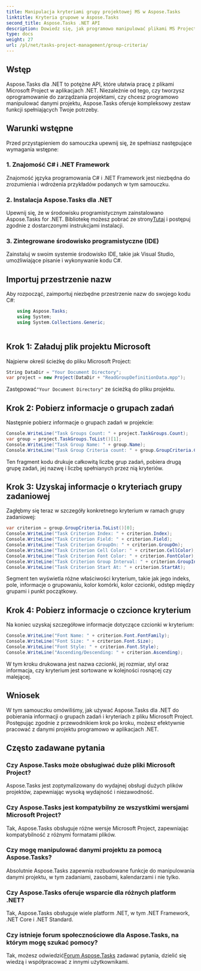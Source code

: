 ```yaml
---
title: Manipulacja kryteriami grupy projektowej MS w Aspose.Tasks
linktitle: Kryteria grupowe w Aspose.Tasks
second_title: Aspose.Tasks .NET API
description: Dowiedz się, jak programowo manipulować plikami MS Project w .NET przy użyciu Aspose.Tasks. Pobierz przykłady krok po kroku informacji o grupach zadań i kryteriach.
type: docs
weight: 27
url: /pl/net/tasks-project-management/group-criteria/
---
```

## Wstęp
Aspose.Tasks dla .NET to potężne API, które ułatwia pracę z plikami Microsoft Project w aplikacjach .NET. Niezależnie od tego, czy tworzysz oprogramowanie do zarządzania projektami, czy chcesz programowo manipulować danymi projektu, Aspose.Tasks oferuje kompleksowy zestaw funkcji spełniających Twoje potrzeby.
## Warunki wstępne
Przed przystąpieniem do samouczka upewnij się, że spełniasz następujące wymagania wstępne:
### 1. Znajomość C# i .NET Framework
Znajomość języka programowania C# i .NET Framework jest niezbędna do zrozumienia i wdrożenia przykładów podanych w tym samouczku.
### 2. Instalacja Aspose.Tasks dla .NET
 Upewnij się, że w środowisku programistycznym zainstalowano Aspose.Tasks for .NET. Bibliotekę możesz pobrać ze strony[Tutaj](https://releases.aspose.com/tasks/net/) i postępuj zgodnie z dostarczonymi instrukcjami instalacji.
### 3. Zintegrowane środowisko programistyczne (IDE)
Zainstaluj w swoim systemie środowisko IDE, takie jak Visual Studio, umożliwiające pisanie i wykonywanie kodu C#.

## Importuj przestrzenie nazw
Aby rozpocząć, zaimportuj niezbędne przestrzenie nazw do swojego kodu C#:
```csharp
    using Aspose.Tasks;
    using System;
    using System.Collections.Generic;
    
```
## Krok 1: Załaduj plik projektu Microsoft
Najpierw określ ścieżkę do pliku Microsoft Project:
```csharp
String DataDir = "Your Document Directory";
var project = new Project(DataDir + "ReadGroupDefinitionData.mpp");
```
 Zastępować`"Your Document Directory"` ze ścieżką do pliku projektu.
## Krok 2: Pobierz informacje o grupach zadań
Następnie pobierz informacje o grupach zadań w projekcie:
```csharp
Console.WriteLine("Task Groups Count: " + project.TaskGroups.Count);
var group = project.TaskGroups.ToList()[1];
Console.WriteLine("Task Group Name: " + group.Name);
Console.WriteLine("Task Group Criteria count: " + group.GroupCriteria.Count);
```
Ten fragment kodu drukuje całkowitą liczbę grup zadań, pobiera drugą grupę zadań, jej nazwę i liczbę spełnianych przez nią kryteriów.
## Krok 3: Uzyskaj informacje o kryteriach grupy zadaniowej
Zagłębmy się teraz w szczegóły konkretnego kryterium w ramach grupy zadaniowej:
```csharp
var criterion = group.GroupCriteria.ToList()[0];
Console.WriteLine("Task Criterion Index: " + criterion.Index);
Console.WriteLine("Task Criterion Field: " + criterion.Field);
Console.WriteLine("Task Criterion GroupOn: " + criterion.GroupOn);
Console.WriteLine("Task Criterion Cell Color: " + criterion.CellColor);
Console.WriteLine("Task Criterion Font Color: " + criterion.FontColor);
Console.WriteLine("Task Criterion Group Interval: " + criterion.GroupInterval);
Console.WriteLine("Task Criterion Start At: " + criterion.StartAt);
```
Segment ten wyświetla różne właściwości kryterium, takie jak jego indeks, pole, informacje o grupowaniu, kolor komórki, kolor czcionki, odstęp między grupami i punkt początkowy.
## Krok 4: Pobierz informacje o czcionce kryterium
Na koniec uzyskaj szczegółowe informacje dotyczące czcionki w kryterium:
```csharp
Console.WriteLine("Font Name: " + criterion.Font.FontFamily);
Console.WriteLine("Font Size: " + criterion.Font.Size);
Console.WriteLine("Font Style: " + criterion.Font.Style);
Console.WriteLine("Ascending/Descending: " + criterion.Ascending);
```
W tym kroku drukowana jest nazwa czcionki, jej rozmiar, styl oraz informacja, czy kryterium jest sortowane w kolejności rosnącej czy malejącej.

## Wniosek
W tym samouczku omówiliśmy, jak używać Aspose.Tasks dla .NET do pobierania informacji o grupach zadań i kryteriach z pliku Microsoft Project. Postępując zgodnie z przewodnikiem krok po kroku, możesz efektywnie pracować z danymi projektu programowo w aplikacjach .NET.
## Często zadawane pytania
### Czy Aspose.Tasks może obsługiwać duże pliki Microsoft Project?
Aspose.Tasks jest zoptymalizowany do wydajnej obsługi dużych plików projektów, zapewniając wysoką wydajność i niezawodność.
### Czy Aspose.Tasks jest kompatybilny ze wszystkimi wersjami Microsoft Project?
Tak, Aspose.Tasks obsługuje różne wersje Microsoft Project, zapewniając kompatybilność z różnymi formatami plików.
### Czy mogę manipulować danymi projektu za pomocą Aspose.Tasks?
Absolutnie Aspose.Tasks zapewnia rozbudowane funkcje do manipulowania danymi projektu, w tym zadaniami, zasobami, kalendarzami i nie tylko.
### Czy Aspose.Tasks oferuje wsparcie dla różnych platform .NET?
Tak, Aspose.Tasks obsługuje wiele platform .NET, w tym .NET Framework, .NET Core i .NET Standard.
### Czy istnieje forum społecznościowe dla Aspose.Tasks, na którym mogę szukać pomocy?
 Tak, możesz odwiedzić[Forum Aspose.Tasks](https://forum.aspose.com/c/tasks/15) zadawać pytania, dzielić się wiedzą i współpracować z innymi użytkownikami.